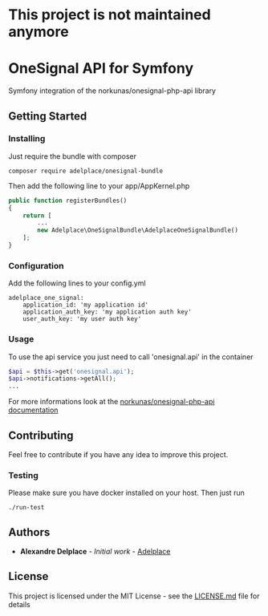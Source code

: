 # This project is not maintained anymore

# OneSignal API for Symfony

Symfony integration of the norkunas/onesignal-php-api library

## Getting Started

### Installing

Just require the bundle with composer

```
composer require adelplace/onesignal-bundle
```

Then add the following line to your app/AppKernel.php
```php
public function registerBundles()
{
    return [
        ...
        new Adelplace\OneSignalBundle\AdelplaceOneSignalBundle()
    ];
}
```

### Configuration

Add the following lines to your config.yml
```
adelplace_one_signal:
    application_id: 'my application id'
    application_auth_key: 'my application auth key'
    user_auth_key: 'my user auth key'
```

### Usage

To use the api service you just need to call 'onesignal.api' in the container
```php
$api = $this->get('onesignal.api');
$api->notifications->getAll();
...
```

For more informations look at the [norkunas/onesignal-php-api documentation](https://github.com/norkunas/onesignal-php-api/blob/master/docs/getting-started.md)

## Contributing

Feel free to contribute if you have any idea to improve this project.

### Testing

Please make sure you have docker installed on your host. Then just run
```
./run-test
```

## Authors

* **Alexandre Delplace** - *Initial work* - [Adelplace](https://github.com/adelplace)

## License

This project is licensed under the MIT License - see the [LICENSE.md](LICENSE) file for details
